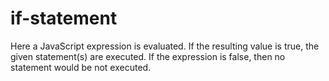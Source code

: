 # if-statement
Here a JavaScript expression is evaluated. If the resulting value is true, the given statement(s) are executed. If the expression is false, then no statement would be not executed.
